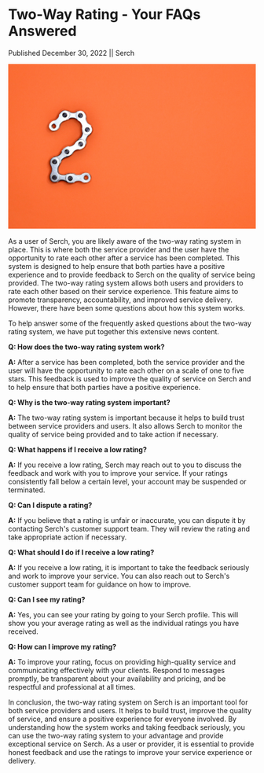 # Two-Way Rating - Your FAQs Answered

Published December 30, 2022 || Serch

![Two way rating](../../../../assets/newsroom/two-way-rating.jpg)

As a user of Serch, you are likely aware of the two-way rating system in place. This is where both the service provider and the user have the opportunity to rate each other after a service has been completed. This system is designed to help ensure that both parties have a positive experience and to provide feedback to Serch on the quality of service being provided. The two-way rating system allows both users and providers to rate each other based on their service experience. This feature aims to promote transparency, accountability, and improved service delivery. However, there have been some questions about how this system works.

To help answer some of the frequently asked questions about the two-way rating system, we have put together this extensive news content.

**Q: How does the two-way rating system work?**

**A:** After a service has been completed, both the service provider and the user will have the opportunity to rate each other on a scale of one to five stars. This feedback is used to improve the quality of service on Serch and to help ensure that both parties have a positive experience.

**Q: Why is the two-way rating system important?**

**A:** The two-way rating system is important because it helps to build trust between service providers and users. It also allows Serch to monitor the quality of service being provided and to take action if necessary.

**Q: What happens if I receive a low rating?**

**A:** If you receive a low rating, Serch may reach out to you to discuss the feedback and work with you to improve your service. If your ratings consistently fall below a certain level, your account may be suspended or terminated.

**Q: Can I dispute a rating?**

**A:** If you believe that a rating is unfair or inaccurate, you can dispute it by contacting Serch's customer support team. They will review the rating and take appropriate action if necessary.

**Q: What should I do if I receive a low rating?**

**A:** If you receive a low rating, it is important to take the feedback seriously and work to improve your service. You can also reach out to Serch's customer support team for guidance on how to improve.

**Q: Can I see my rating?**

**A:** Yes, you can see your rating by going to your Serch profile. This will show you your average rating as well as the individual ratings you have received.

**Q: How can I improve my rating?**

**A:** To improve your rating, focus on providing high-quality service and communicating effectively with your clients. Respond to messages promptly, be transparent about your availability and pricing, and be respectful and professional at all times.

In conclusion, the two-way rating system on Serch is an important tool for both service providers and users. It helps to build trust, improve the quality of service, and ensure a positive experience for everyone involved. By understanding how the system works and taking feedback seriously, you can use the two-way rating system to your advantage and provide exceptional service on Serch. As a user or provider, it is essential to provide honest feedback and use the ratings to improve your service experience or delivery.
